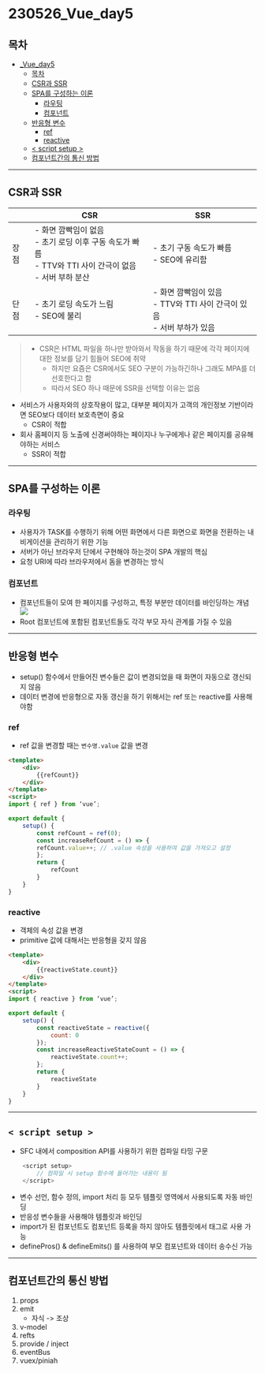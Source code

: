 # 230526_Vue_day5
## 목차
<!-- TOC -->

- [_Vue_day5](#_vue_day5)
    - [목차](#%EB%AA%A9%EC%B0%A8)
    - [CSR과 SSR](#csr%EA%B3%BC-ssr)
    - [SPA를 구성하는 이론](#spa%EB%A5%BC-%EA%B5%AC%EC%84%B1%ED%95%98%EB%8A%94-%EC%9D%B4%EB%A1%A0)
        - [라우팅](#%EB%9D%BC%EC%9A%B0%ED%8C%85)
        - [컴포넌트](#%EC%BB%B4%ED%8F%AC%EB%84%8C%ED%8A%B8)
    - [반응형 변수](#%EB%B0%98%EC%9D%91%ED%98%95-%EB%B3%80%EC%88%98)
        - [ref](#ref)
        - [reactive](#reactive)
    - [< script setup >](#-script-setup-)
    - [컴포넌트간의 통신 방법](#%EC%BB%B4%ED%8F%AC%EB%84%8C%ED%8A%B8%EA%B0%84%EC%9D%98-%ED%86%B5%EC%8B%A0-%EB%B0%A9%EB%B2%95)

<!-- /TOC -->
---
## CSR과 SSR
| | CSR | SSR |
| --- | ---- | ---- |
| 장점| - 화면 깜빡임이 없음<br>- 초기 로딩 이후 구동 속도가 빠름<br>- TTV와 TTI 사이 간극이 없음<br>- 서버 부하 분산 | - 초기 구동 속도가 빠름<br>- SEO에 유리함
| 단점 | - 초기 로딩 속도가 느림<br>- SEO에 불리 | - 화면 깜빡임이 있음<br>- TTV와 TTI 사이 간극이 있음<br>- 서버 부하가 있음
> - CSR은 HTML 파일을 하나만 받아와서 작동을 하기 때문에 각각 페이지에 대한 정보를 담기 힘들어 SEO에 취약
>   - 하지만 요즘은 CSR에서도 SEO 구분이 가능하긴하나 그래도 MPA를 더 선호한다고 함
>   - 따라서 SEO 하나 때문에 SSR을 선택할 이유는 없음

- 서비스가 사용자와의 상호작용이 많고, 대부분 페이지가 고객의 개인정보 기반이라면 SEO보다 데이터 보호측면이 중요
  - CSR이 적합
- 회사 홈페이지 등 노출에 신경써야하는 페이지나 누구에게나 같은 페이지를 공유해야하는 서비스
  - SSR이 적합

---
## SPA를 구성하는 이론
### 라우팅
- 사용자가 TASK를 수행하기 위해 어떤 화면에서 다른 화면으로 화면을 전환하는 내비게이션을 관리하기 위한 기능
- 서버가 아닌 브라우저 단에서 구현해야 하는것이 SPA 개발의 핵심
- 요청 URI에 따라 브라우저에서 돔을 변경하는 방식

### 컴포넌트
- 컴포넌트들이 모여 한 페이지를 구성하고, 특정 부분만 데이터를 바인딩하는 개념
![](2023-05-26-09-29-05.png)
- Root 컴포넌트에 포함된 컴포넌트들도 각각 부모 자식 관계를 가질 수 있음

---
## 반응형 변수
- setup() 함수에서 만들어진 변수들은 값이 변경되었을 때 화면이 자동으로 갱신되지 않음
- 데이터 변경에 반응형으로 자동 갱신을 하기 위해서는 ref 또는 reactive를 사용해야함
### ref
- ref 값을 변경할 때는 `변수명.value` 값을 변경
```html
<template>
    <div>
        {{refCount}}
    </div>
</template>
<script>
import { ref } from ‘vue’;

export default {
    setup() {
        const refCount = ref(0);
        const increaseRefCount = () => {
        refCount.value++; // .value 속성을 사용하여 값을 가져오고 설정
        };
        return {
            refCount
        }
    }
}
```
### reactive
- 객체의 속성 값을 변경
- primitive 값에 대해서는 반응형을 갖지 않음
```html
<template>
    <div>
        {{reactiveState.count}}
    </div>
</template>
<script>
import { reactive } from ‘vue’;

export default {
    setup() {
        const reactiveState = reactive({
            count: 0
        });
        const increaseReactiveStateCount = () => {
            reactiveState.count++;
        };
        return {
            reactiveState
        }
    }
}
```

---
## `< script setup >`
- SFC 내에서 composition API를 사용하기 위한 컴파일 타밍 구문
```js
    <script setup>
        // 컴파일 시 setup 함수에 들어가는 내용이 됨
    </script>
```
- 변수 선언, 함수 정의, import 처리 등 모두 템플릿 영역에서 사용되도록 자동 바인딩
- 반응성 변수들을 사용해야 템플릿과 바인딩
- import가 된 컴포넌트도 컴포넌트 등록을 하지 않아도 템플릿에서 태그로 사용 가능
- definePros() & defineEmits() 를 사용하여 부모 컴포넌트와 데이터 송수신 가능

---

## 컴포넌트간의 통신 방법
1. props
2. emit
   - 자식 -> 조상
3. v-model
4. refts
5. provide / inject
6. eventBus
7. vuex/piniah